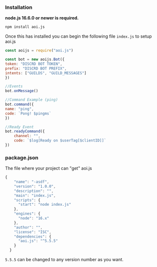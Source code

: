 ### Installation

**node.js 16.6.0 or newer is required.**

```bash
npm install aoi.js
```

Once this has installed you can begin the following file `index.js` to setup aoi.js

```javascript
const aoijs = require("aoi.js")

const bot = new aoijs.Bot({
token: "DISCRD BOT TOKEN",
prefix: "DISCRD BOT PREFIX",
intents: ["GUILDS", "GUILD_MESSAGES"]
})

//Events
bot.onMessage()

//Command Example (ping)
bot.command({
name: "ping",
code: `Pong! $pingms`
})

//Ready Event
bot.readyCommand({
    channel: "",
    code: `$log[Ready on $userTag[$clientID]]`
})
```

### package.json

The file where your project can "get" aoi.js

```javascript
{
    "name": "-asdf",
    "version": "1.0.0",
    "description": "",
    "main": "index.js",
    "scripts": {
      "start": "node index.js"
    },
    "engines": {
      "node": "16.x"
    },
    "author": "",
    "license": "ISC",
    "dependencies": {
      "aoi.js": "^5.5.5"
    }
  }
```

`5.5.5` can be changed to any version number as you want.